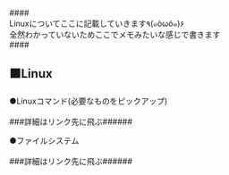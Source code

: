   
####<br />
Linuxについてここに記載していきます٩(๑òωó๑)۶<br />
全然わかっていないためここでメモみたいな感じで書きます<br />
####<br />

<h2>⬛Linux</h2>
●Linuxコマンド(必要なものをピックアップ)<br /><br />
###詳細はリンク先に飛ぶ######<br />

●ファイルシステム<br /><br />
###詳細はリンク先に飛ぶ######<br />
